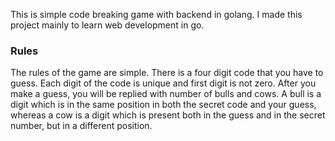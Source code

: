 This is simple code breaking game with backend in golang. I made this project mainly to learn web development in go.

### Rules

The rules of the game are simple. There is a four digit code that you have to guess. Each digit of the code is unique and first digit is not zero.
After you make a guess, you will be replied with number of bulls and cows.
A bull is a digit which is in the same position in both the secret code and your guess, whereas a cow is a digit which is present both in the guess and in the secret number, but in a different position.
